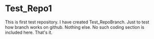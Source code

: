 # Test_Repo1
This is first test repository.
I have created Test_RepoBranch.
Just to test how branch works on github. Nothing else.
No such coding section is included here.
That's it.
